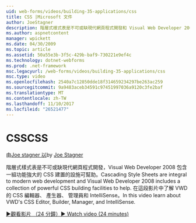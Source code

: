 ```yaml
---
uid: web-forms/videos/building-35-applications/css
title: CSS |Microsoft 文件
author: JoeStagner
description: 階層式樣式表是不可或缺現代網頁程式開發和 Visual Web Developer 2008 包含一組功能強大的 CSS 建置設備可協助...
ms.author: aspnetcontent
manager: wpickett
ms.date: 04/30/2009
ms.topic: article
ms.assetid: 50a55e3b-3f5c-429b-baf9-730221e9ef4c
ms.technology: dotnet-webforms
ms.prod: .net-framework
msc.legacyurl: /web-forms/videos/building-35-applications/css
msc.type: video
ms.openlocfilehash: 2540a7c12850dde18f314659234297be263ac259
ms.sourcegitcommit: 9a9483aceb34591c97451997036a9120c3fe2baf
ms.translationtype: MT
ms.contentlocale: zh-TW
ms.lasthandoff: 11/10/2017
ms.locfileid: "26521477"
---
```

<a name="css"></a><span data-ttu-id="94039-103">CSS</span><span class="sxs-lookup"><span data-stu-id="94039-103">CSS</span></span>
====================
<span data-ttu-id="94039-104">由[Joe stagner 以](https://github.com/JoeStagner)</span><span class="sxs-lookup"><span data-stu-id="94039-104">by [Joe Stagner](https://github.com/JoeStagner)</span></span>

<span data-ttu-id="94039-105">階層式樣式表是不可或缺現代網頁程式開發，Visual Web Developer 2008 包含一組功能強大的 CSS 建置的設施可幫助。</span><span class="sxs-lookup"><span data-stu-id="94039-105">Cascading Style Sheets are integral to modern web development and Visual Web Developer 2008 includes a collection of powerful CSS building facilities to help.</span></span> <span data-ttu-id="94039-106">在這段影片中了解 VWD 的 CSS 編輯器、 產生器、 管理員和 IntelliSense。</span><span class="sxs-lookup"><span data-stu-id="94039-106">In this video learn about VWD's CSS Editor, Builder, Manager, and IntelliSense.</span></span>

[<span data-ttu-id="94039-107">&#9654;觀看影片 （24 分鐘）</span><span class="sxs-lookup"><span data-stu-id="94039-107">&#9654; Watch video (24 minutes)</span></span>](https://channel9.msdn.com/Blogs/ASP-NET-Site-Videos/css)
